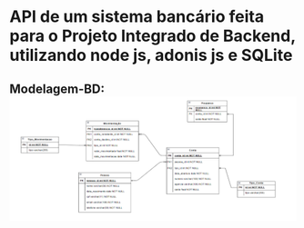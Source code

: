 # API de um sistema bancário feita para o Projeto Integrado de Backend, utilizando node js, adonis js e SQLite

## Modelagem-BD: ![alt text](modelagem-bd.png)